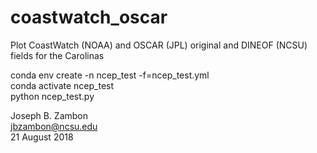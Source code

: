 # coastwatch_oscar
Plot CoastWatch (NOAA) and OSCAR (JPL) original and DINEOF (NCSU) fields for the Carolinas  

conda env create -n ncep_test -f=ncep_test.yml  
conda activate ncep_test  
python ncep_test.py  

Joseph B. Zambon  
jbzambon@ncsu.edu  
21 August 2018  


